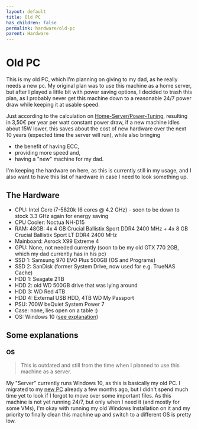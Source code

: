 ```yaml
---
layout: default
title: Old PC
has_children: false
permalink: hardware/old-pc
parent: Hardware
---
```


# Old PC

This is my old PC, which I'm planning on giving to my dad, as he really needs a new pc.
My original plan was to use this machine as a home server, but after I played a little bit with power saving options, I decided to trash this plan, as I probably never get this machine down to a reasonable 24/7 power draw while keeping it at usable speed.

Just according to the calculation on [Home-Server/Power-Tuning](home-server/power-tuning), resulting in 3,50€ per year per watt constant power draw, if a new machine idles about 15W lower, this saves about the cost of new hardware over the next 10 years (expected time the server will run), while also bringing

- the benefit of having ECC,
- providing more speed and,
- having a "new" machine for my dad.

I'm keeping the hardware on here, as this is currently still in my usage, and I also want to have this list of hardware in case I need to look something up.

## The Hardware

- CPU: Intel Core i7-5820k (6 cores @ 4.2 GHz) - soon to be down to stock 3.3 GHz again for energy saving
- CPU Cooler: Noctua NH-D15
- RAM: 48GB: 4x 4 GB Crucial Ballistix Sport DDR4 2400 MHz + 4x 8 GB Crucial Ballistix Sport LT DDR4 2400 MHz
- Mainboard: Asrock X99 Extreme 4
- GPU: None, not needed currently (soon to be my old GTX 770 2GB, which my dad currently has in his pc)
- SSD 1: Samsung 970 EVO Plus 500GB (OS and Programs)
- SSD 2: SanDisk (former System Drive, now used for e.g. TrueNAS Cache)
- HDD 1: Seagate 2TB
- HDD 2: old WD 500GB drive that was lying around
- HDD 3: WD Red 4TB
- HDD 4: External USB HDD, 4TB WD My Passport
- PSU: 700W beQuiet System Power 7
- Case: none, lies open on a table :)
- OS: Windows 10 ([see explanation](#os))

## Some explanations

### OS

> This is outdated and still from the time when I planned to use this machine as a server.

My "Server" currently runs Windows 10, as this is basically my old PC.
I migrated to my [new PC](Main-PC.md) already a few months ago, but I didn't spend much time yet to look if I forgot to move over some important files.
As this machine is not yet running 24/7, but only when I need it (and mostly for some VMs), I'm okay with running my old Windows Installation on it and my priority to finally clean this machine up and switch to a different OS is pretty low.
